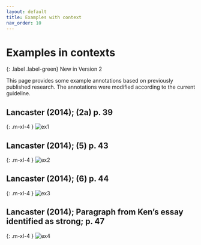 ```yaml
---
layout: default
title: Examples with context
nav_order: 10
---
```



# Examples in contexts

{: .label .label-green}
New in Version 2


This page provides some example annotations based on previously published research. 
The annotations were modified according to the current guideline. 

## Lancaster (2014); (2a) p. 39

{: .m-xl-4 }
![ex1](../figures/examples/Lancaster(2014)_1.png)

## Lancaster (2014); (5) p. 43

{: .m-xl-4 }
![ex2](../figures/examples/Lancaster(2014)_2.png)

## Lancaster (2014); (6) p. 44

{: .m-xl-4 }
![ex3](../figures/examples/Lancaster(2014)_3.png)

## Lancaster (2014); Paragraph from Ken’s essay identified as strong; p. 47

{: .m-xl-4 }
![ex4](../figures/examples/Lancaster(2014)_4.png)

